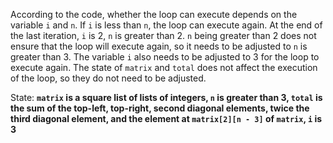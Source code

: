 According to the code, whether the loop can execute depends on the variable `i` and `n`. If `i` is less than `n`, the loop can execute again. At the end of the last iteration, `i` is 2, `n` is greater than 2. `n` being greater than 2 does not ensure that the loop will execute again, so it needs to be adjusted to `n` is greater than 3. The variable `i` also needs to be adjusted to 3 for the loop to execute again. The state of `matrix` and `total` does not affect the execution of the loop, so they do not need to be adjusted.

State: **`matrix` is a square list of lists of integers, `n` is greater than 3, `total` is the sum of the top-left, top-right, second diagonal elements, twice the third diagonal element, and the element at `matrix[2][n - 3]` of `matrix`, `i` is 3**